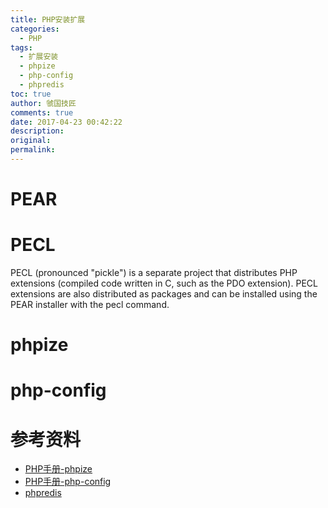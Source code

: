 ```yaml
---
title: PHP安装扩展
categories:
  - PHP
tags:
  - 扩展安装
  - phpize
  - php-config
  - phpredis
toc: true
author: 虢国技匠
comments: true
date: 2017-04-23 00:42:22
description:
original:
permalink:
---
```


<!-- more -->

# PEAR

# PECL
PECL (pronounced "pickle") is a separate project that distributes PHP extensions (compiled code written in C, such as the PDO extension). PECL extensions are also distributed as packages and can be installed using the PEAR installer with the pecl command.

# phpize

# php-config

# 参考资料
* [PHP手册-phpize](http://php.net/manual/zh/install.pecl.phpize.php)
* [PHP手册-php-config](http://php.net/manual/zh/install.pecl.php-config.php)
* [phpredis](https://github.com/phpredis/phpredis)
